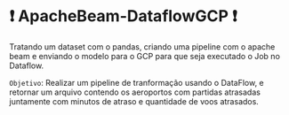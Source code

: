 # ❗ ApacheBeam-DataflowGCP ❗
Tratando um dataset com o pandas, criando uma pipeline com o apache beam e enviando o modelo para o GCP para que seja executado o Job no Dataflow.

`Objetivo`: Realizar um pipeline de tranformação usando o DataFlow, e retornar um arquivo contendo os aeroportos com partidas atrasadas juntamente com minutos de atraso e quantidade de voos atrasados.
